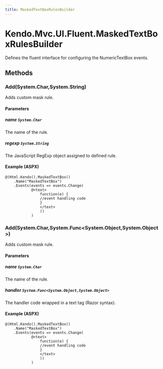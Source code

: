 ```yaml
---
title: MaskedTextBoxRulesBuilder
---
```


# Kendo.Mvc.UI.Fluent.MaskedTextBoxRulesBuilder
Defines the fluent interface for configuring the NumericTextBox events.




## Methods


### Add(System.Char,System.String)
Adds custom mask rule.


#### Parameters

##### name `System.Char`
The name of the rule.

##### regexp `System.String`
The JavaScript RegExp object assigned to defined rule.




#### Example (ASPX)
    @(Html.Kendo().MaskedTextBox()
        .Name("MaskedTextBox")
        .Events(events => events.Change(
                @<text>
                    function(e) {
                    //event handling code
                    }
                    </text>
                    ))
                )


### Add(System.Char,System.Func\<System.Object,System.Object\>)
Adds custom mask rule.


#### Parameters

##### name `System.Char`
The name of the rule.

##### handler `System.Func<System.Object,System.Object>`
The handler code wrapped in a text tag (Razor syntax).




#### Example (ASPX)
    @(Html.Kendo().MaskedTextBox()
        .Name("MaskedTextBox")
        .Events(events => events.Change(
                @<text>
                    function(e) {
                    //event handling code
                    }
                    </text>
                    ))
                )



